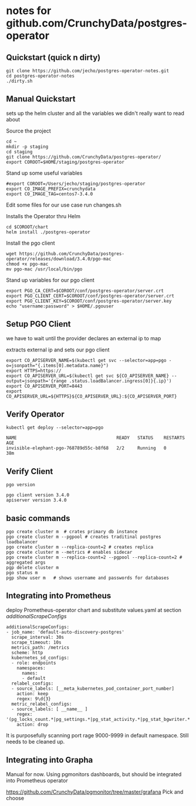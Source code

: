 # notes for github.com/CrunchyData/postgres-operator

## Quickstart (quick n dirty)
```
git clone https://github.com/jecho/postgres-operator-notes.git
cd postgres-operator-notes
./dirty.sh
```

## Manual Quickstart
sets up the helm cluster and all the variables we didn't really want to read about

Source the project
```
cd ~
mkdir -p staging
cd staging
git clone https://github.com/CrunchyData/postgres-operator/
export COROOT=$HOME/staging/postgres-operator
```

Stand up some useful variables
```
#export COROOT=/Users/jecho/staging/postgres-operator
export CO_IMAGE_PREFIX=crunchydata
export CO_IMAGE_TAG=centos7-3.4.0
```

Edit some files for our use case
run changes.sh

Installs the Operator thru Helm
```
cd $COROOT/chart
helm install ./postgres-operator
```

Install the pgo client
```
wget https://github.com/CrunchyData/postgres-operator/releases/download/3.4.0/pgo-mac
chmod +x pgo-mac
mv pgo-mac /usr/local/bin/pgo
```

Stand up variables for our pgo client
```
export PGO_CA_CERT=$COROOT/conf/postgres-operator/server.crt
export PGO_CLIENT_CERT=$COROOT/conf/postgres-operator/server.crt
export PGO_CLIENT_KEY=$COROOT/conf/postgres-operator/server.key
echo "username:password" > $HOME/.pgouser
```

## Setup PGO Client
we have to wait until the provider declares an external ip to map

extracts external ip and sets our pgo client
```
export CO_APISERVER_NAME=$(kubectl get svc --selector=app=pgo -o=jsonpath="{.items[0].metadata.name}")
export HTTPS=https://
export CO_APISERVER_URL=$(kubectl get svc ${CO_APISERVER_NAME} --output=jsonpath='{range .status.loadBalancer.ingress[0]}{.ip}') 
export CO_APISERVER_PORT=8443
export CO_APISERVER_URL=${HTTPS}${CO_APISERVER_URL}:${CO_APISERVER_PORT}
```
## Verify Operator 
```
kubectl get deploy --selector=app=pgo
```
>
```
NAME                                      READY   STATUS    RESTARTS   AGE
invisible-elephant-pgo-768789d55c-b8f68   2/2     Running   0          38m
```

## Verify Client
```
pgo version
```
>
```
pgo client version 3.4.0
apiserver version 3.4.0
```

## basic commands 
```
pgo create cluster m  # crates primary db instance
pgo create cluster m --pgpool # creates traditinal postgres loadbalancer
pgo create cluster m --replica-count=2 # creates replica
pgo create cluster m --metrics # enables sidecar
pgo create cluster m --replica-count=2 --pgpool --replica-count=2 # aggregated args
pgp delete cluster m
pgo status m
pgp show user m   # shows username and passwords for databases
```

## Integrating into Prometheus 
deploy Prometheus-operator chart and substitute values.yaml at section _additionalScrapeConfigs_
```
additionalScrapeConfigs: 
- job_name: 'default-auto-discovery-postgres'
  scrape_interval: 30s
  scrape_timeout: 10s
  metrics_path: /metrics
  scheme: http
  kubernetes_sd_configs:
  - role: endpoints
    namespaces:
      names:
      - default
  relabel_configs:
  - source_labels: [__meta_kubernetes_pod_container_port_number]
    action: keep
    regex: 9\d{3}
  metric_relabel_configs:
  - source_labels: [ __name__ ]
    regex: '(pg_locks_count.*|pg_settings.*|pg_stat_activity.*|pg_stat_bgwriter.*|pg_stat_database.*)'
    action: drop
```
It is purposefully scanning port rage 9000-9999 in default namespace. Still needs to be cleaned up.

## Integrating into Grapha
Manual for now. Using pgmonitors dashboards, but should be integrated into Prometheus operator

https://github.com/CrunchyData/pgmonitor/tree/master/grafana
Pick and choose
